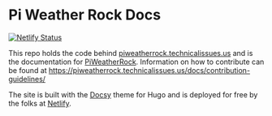 # Pi Weather Rock Docs

[![Netlify Status](https://api.netlify.com/api/v1/badges/697f57ff-2402-4519-ad0b-313703177c29/deploy-status)](https://app.netlify.com/sites/piweatherrock/deploys)

This repo holds the code behind [piweatherrock.technicalissues.us](https://piweatherrock.technicalissues.us) and is the documentation for [PiWeatherRock](https://github.com/genebean/PiWeatherRock). Information on how to contribute can be found at https://piweatherrock.technicalissues.us/docs/contribution-guidelines/

The site is built with the [Docsy](https://github.com/google/docsy) theme for Hugo and is deployed for free by the folks at [Netlify](https://www.netlify.com).
